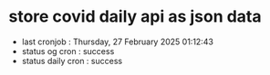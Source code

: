 # store covid daily api as json data

- last cronjob : Thursday, 27 February 2025 01:12:43
- status og cron : success
- status daily cron : success
      
      